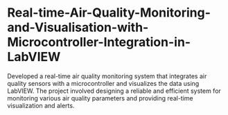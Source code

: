 # Real-time-Air-Quality-Monitoring-and-Visualisation-with-Microcontroller-Integration-in-LabVIEW
Developed a real-time air quality monitoring system that integrates air quality sensors with a microcontroller and visualizes the data using LabVIEW. The project involved designing a reliable and efficient system for monitoring various air quality parameters and providing real-time visualization and alerts.
